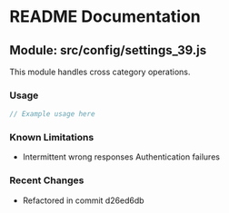 # README Documentation

## Module: src/config/settings_39.js

This module handles cross category operations.

### Usage

```java
// Example usage here
```

### Known Limitations

- Intermittent wrong responses Authentication failures

### Recent Changes

- Refactored in commit d26ed6db
